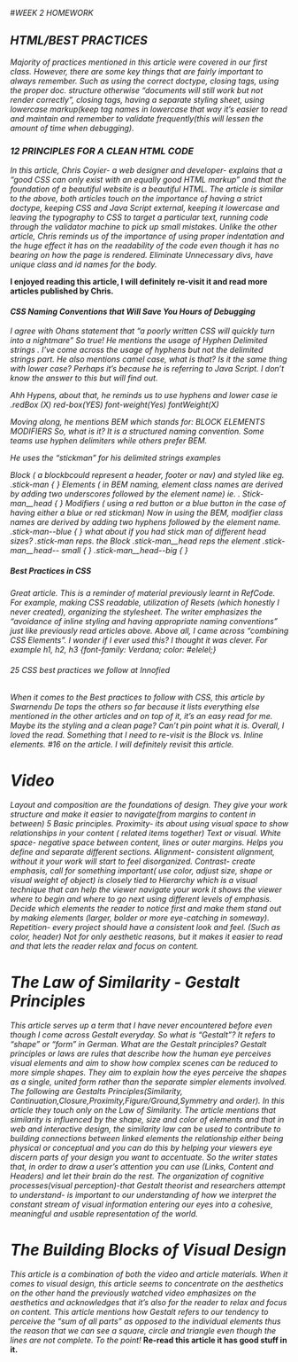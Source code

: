 #*WEEK 2 HOMEWORK*


## *HTML/BEST PRACTICES*

*Majority of practices mentioned in this article were covered in our first class.
However, there are some key things that are fairly important to always remember.
Such as using the correct doctype, closing tags, using the proper doc. structure
otherwise “documents will still work but not render correctly”, closing tags,
having a separate styling sheet, using lowercase markup(keep tag names in
lowercase that way it’s easier to read and maintain and remember to validate
frequently(this will lessen the amount of time when debugging).*

### *12 PRINCIPLES FOR A CLEAN HTML CODE*

*In this article, Chris Coyier- a web designer and developer- explains that a
“good CSS can only exist with an equally good HTML markup” and that the
foundation of a beautiful website is a beautiful HTML.
The article is similar to the above, both articles touch on the importance of
having a strict doctype, keeping CSS and Java Script external, keeping it
lowercase and leaving the typography to CSS to target a particular text,
running code through the validator machine to pick up small mistakes.
Unlike the other article, Chris reminds us of the importance of using proper
indentation and the huge effect it has on the readability of the code
even though it has no bearing on how the page is rendered.
Eliminate Unnecessary divs, have unique class and id names for the body.*

**I enjoyed reading this article, I will definitely re-visit it and read more
articles published by Chris.**



#### *CSS Naming Conventions that Will Save You Hours of Debugging*

*I agree with Ohans statement that “a poorly written CSS will quickly turn into
a nightmare” So true!
He mentions the usage of Hyphen Delimited strings .
I’ve come across the usage of hyphens but not the delimited strings part.
He also mentions camel case, what is that? Is it the same thing with lower case?
Perhaps it’s because he is referring to Java Script.
I don’t know the answer to this but will find out.*

*Ahh Hypens, about that, he reminds us to use hyphens and lower case ie
 .redBox (X) red-box(YES)  font-weight(Yes) fontWeight(X)*

*Moving along, he mentions BEM which stands for: BLOCK ELEMENTS MODIFIERS
So, what is it? It is a structured naming convention.
Some teams use hyphen delimiters while others prefer BEM.*

*He uses the “stickman” for his delimited strings examples*

*Block ( a blockbcould represent a header, footer or nav) and styled like eg.
 .stick-man {     }
Elements  ( in BEM naming, element class names are derived by adding
 two underscores followed by the element name)  ie.
. Stick-man__head {    }
 Modifiers ( using a red button or a blue button in the case of
 having either a blue or red stickman) Now in using the BEM,
 modifier class names are derived by adding two hyphens followed by the
 element name.
.stick-man--blue {    }
what about if you had stick man of different head sizes?
.stick-man reps. the Block
.stick-man__head  reps the element
.stick-man__head-- small {  }
.stick-man__head--big {   }*

##### *Best Practices in CSS*

*Great article. This is a reminder of material previously learnt in
RefCode. For example, making CSS readable, utilization of Resets
(which honestly I never created), organizing the stylesheet.
The writer emphasizes the “avoidance of inline styling and having appropriate
naming conventions” just like previously read articles above. Above all,
I came across “combining CSS Elements”. I wonder if I ever used this? I thought
 it was clever.
For example h1, h2, h3 {font-family: Verdana; color: #elelel;}*

###### *25 CSS best practices we follow at Innofied*

*When it comes to the Best practices to follow with CSS, this article by
Swarnendu De tops the others so far because it lists everything else mentioned
in the other articles and on top of it, it’s an easy read for me. Maybe its the
 styling and a clean page? Can’t pin point what it is. Overall,
 I loved the read. Something that I need to re-visit is the Block vs.
 Inline elements.  #16 on the article.  I will definitely revisit this article.*

# *Video*

*Layout and composition are the foundations of design. They give your work
structure and make it easier to navigate(from margins to content in between)
5 Basic principles.
Proximity- its about using visual space to show relationships in your content
( related items together) Text or visual.
White space- negative space between content, lines or outer margins.
Helps you define and separate different sections.
Alignment- consistent alignment, without it your work will start to
feel disorganized.
Contrast- create emphasis, call for something important( use color,
adjust size, shape or visual weight of object) is closely tied to Hierarchy
  which is a visual technique that can help the viewer navigate your work it
  shows the viewer where to begin and where to go next  using different levels
  of emphasis.  Decide which elements the reader to notice first and make them
  stand out by making elements (larger, bolder or more eye-catching in someway).
Repetition- every project should have a consistent look and feel.
(Such as color, header) Not for only aesthetic reasons,
 but it makes it easier to read and that lets the reader relax and
 focus on content.*


# *The Law of Similarity - Gestalt Principles*

*This article serves up a term that I have never encountered before even though
 I come across Gestalt everyday.
So what is “Gestalt”?
It refers to “shape” or “form” in German.
What are the Gestalt principles? Gestalt principles or laws are rules that
 describe how the human eye perceives visual elements and aim to show how
 complex scenes can be reduced to more simple shapes.
They aim to explain how the eyes perceive the shapes as a single, united form
 rather than the separate simpler elements involved.
 The following are Gestalts Principles(Similarity,
 Continuation,Closure,Proximity,Figure/Ground,Symmetry and order).
In this article they touch only on the Law of Similarity.
The article mentions that similarity is influenced by the shape, size and
color of elements and that in web and interactive design, the similarity
law can be used to contribute to building connections between linked elements
the relationship either being physical or conceptual and you can do this by
 helping your viewers eye discern parts of your design you want to accentuate.
So the writer states that, in order to draw a user’s attention you can use
(Links, Content and Headers) and let their brain do the rest.
The organization of cognitive processes(visual perception)-that Gestalt theorist
 and researchers attempt to understand- is important to our understanding
 of how we interpret the constant stream of visual information entering our
 eyes into a cohesive, meaningful and usable representation of the world.* 

# *The Building Blocks of Visual Design*

*This article is a combination of both the video and article materials.
When it comes to visual design, this article seems to concentrate on the
aesthetics on the other hand the previously watched video emphasizes on the
aesthetics and acknowledges that it’s also for the reader to relax and focus
on content.*
*This article mentions how Gestalt refers to our tendency to perceive
the “sum of all parts” as opposed to the individual elements thus the
reason that we can see a square, circle and triangle even though the
lines are not complete. To the point!*
**Re-read this article it has good stuff in it.**
